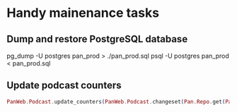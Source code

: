 # Handy mainenance tasks

## Dump and restore PostgreSQL database

pg_dump -U postgres pan_prod > ./pan_prod.sql
psql -U postgres pan_prod < pan_prod.sql

## Update podcast counters

```Elixir
PanWeb.Podcast.update_counters(PanWeb.Podcast.changeset(Pan.Repo.get(PanWeb.Podcast, 468))
```
